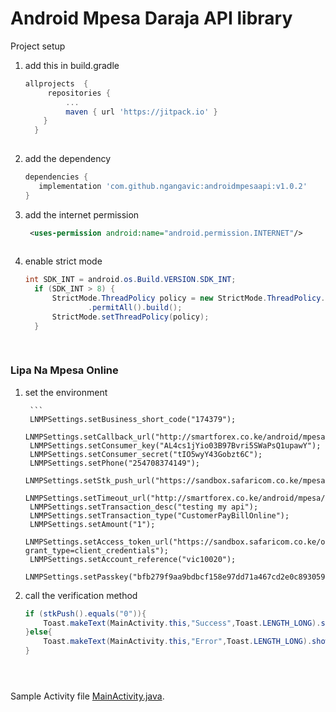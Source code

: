 # Android Mpesa Daraja API library



Project setup 
1. add this in build.gradle   
     ```gradle
     allprojects  { 
		  repositories {
			  ...
			  maven { url 'https://jitpack.io' }
		 }
  	   } 
       
  2.  add the dependency
         ```gradle
      dependencies {
	        implementation 'com.github.ngangavic:androidmpesaapi:v1.0.2'
	     }
  
  3. add the internet permission 
      ```xml
       <uses-permission android:name="android.permission.INTERNET"/>
       
  4. enable strict mode
      ```java
      int SDK_INT = android.os.Build.VERSION.SDK_INT;
        if (SDK_INT > 8) {
            StrictMode.ThreadPolicy policy = new StrictMode.ThreadPolicy.Builder()
                    .permitAll().build();
            StrictMode.setThreadPolicy(policy);
        }
  
  
### Lipa Na Mpesa Online
1. set the environment

        ```
        LNMPSettings.setBusiness_short_code("174379");
        LNMPSettings.setCallback_url("http://smartforex.co.ke/android/mpesa/listener.php");
        LNMPSettings.setConsumer_key("AL4cs1jYio03B97Bvri5SWaPsQ1upawY");
        LNMPSettings.setConsumer_secret("tIO5wyY43Gobzt6C");
        LNMPSettings.setPhone("254708374149");
        LNMPSettings.setStk_push_url("https://sandbox.safaricom.co.ke/mpesa/stkpush/v1/processrequest");
        LNMPSettings.setTimeout_url("http://smartforex.co.ke/android/mpesa/timeout.php");
        LNMPSettings.setTransaction_desc("testing my api");
        LNMPSettings.setTransaction_type("CustomerPayBillOnline");
        LNMPSettings.setAmount("1");
        LNMPSettings.setAccess_token_url("https://sandbox.safaricom.co.ke/oauth/v1/generate?grant_type=client_credentials");
        LNMPSettings.setAccount_reference("vic10020");
        LNMPSettings.setPasskey("bfb279f9aa9bdbcf158e97dd71a467cd2e0c893059b10f78e6b72ada1ed2c919");
        
2. call the verification method

     ```java
     if (stkPush().equals("0")){
         Toast.makeText(MainActivity.this,"Success",Toast.LENGTH_LONG).show();
     }else{
         Toast.makeText(MainActivity.this,"Error",Toast.LENGTH_LONG).show();
     }
    




Sample Activity file [MainActivity.java](https://gist.github.com/ngangavic/d0a70ca89f320ee77f98d68e8a332c1c).
